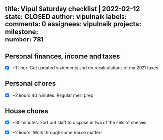 title:	Vipul Saturday checklist | 2022-02-12
state:	CLOSED
author:	vipulnaik
labels:	
comments:	0
assignees:	vipulnaik
projects:	
milestone:	
number:	781
--
## Personal finances, income and taxes

- [x] ~1 hour: Get updated statements and do recalculations of my 2021 taxes

## Personal chores

- [x] ~2 hours 40 minutes: Regular meal prep 

## House chores

- [x] ~30 minutes: Sort out stuff to dispose in two of the sets of shelves
- [x] ~2 hours: Work through some house matters
 

